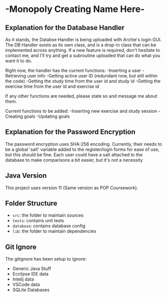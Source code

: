 # -Monopoly Creating Name Here-

## Explanation for the Database Handler

As it stands, the Databse Handler is being uploaded with Archie's login GUI. The DB Handler exists as its own class, and is a drop-in class that can be implemented across anything. If a new feature is required, don't hesitate to contact me, and I'll try and get a subroutine uploaded that can do what you want it to do.

Right now, the handler has the current functions:
-Inserting a user
-Retrieving user info
-Getting active user ID (redundant now, but still within the code)
-Getting the study time from the user id and study id
-Getting the exercise time from the user id and exercise id

If any other functions are needed, please state so and message me about them.

Current functions to be added:
-Inserting new exercise and study session
-Creating goals
-Updating goals

## Explanation for the Password Encryption

The password encryption uses SHA-256 encoding. Currently, their needs to be a global 'salt' variable added to the register/login forms for ease of use, but this should be fine. Each user could have a salt attached to the database to make comparisons a bit easier, but it's not a necessity

## Java Version

This project uses version 11 (Same version as POP Coursework).

## Folder Structure

- `src`: the folder to maintain sources
- `tests`: contains unit tests
- `database`: contains database config
- `lib`: the folder to maintain dependencies



## Git Ignore

The gitignore has been setup to ignore:

- Generic Java Stuff
- Ecclipse IDE data
- Intelij data
- VSCode data
- SQLite Databases
